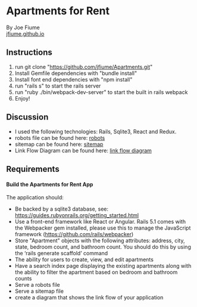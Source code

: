 # Apartments for Rent

By Joe Fiume  
[jfiume.github.io](http://https://github.com/jfiume)

## Instructions

1. run git clone "https://github.com/jfiume/Apartments.git"
2. Install Gemfile dependencies with "bundle install"
3. Install font end dependencies with "npm install"
4. run "rails s" to start the rails server
5. run "ruby ./bin/webpack-dev-server" to start the built in rails webpack
6. Enjoy!

## Discussion
* I used the following technologies: Rails, Sqlite3, React and Redux.
* robots file can be found here: [robots](https://github.com/jfiume/Apartments/blob/master/public/robots.txt)
* sitemap can be found here: [sitemap](https://github.com/jfiume/Apartments/blob/master/public/sitemap.xml)
* Link Flow Diagram can be found here: [link flow diagram](https://github.com/jfiume/Apartments/blob/master/public/Link%20Flow%20Apartments.png)

## Requirements
#### Build the Apartments for Rent App
The application should:
* Be backed by a sqlite3 database, see: https://guides.rubyonrails.org/getting_started.html
* Use a front-end framework like React or Angular. Rails 5.1 comes with the Webpacker
gem installed, please use this to manage the JavaScript framework
(https://github.com/rails/webpacker)
* Store "Apartment" objects with the following attributes: address, city, state, bedroom
count, and bathroom count. You should do this by using the ‘rails generate scaffold’
command
* The ability for users to create, view, and edit apartments
* Have a search index page displaying the existing apartments along with the ability to
filter the apartment based on bedroom and bathroom counts
* Serve a robots file
* Serve a sitemap file
* create a diagram that shows the link flow of your application

